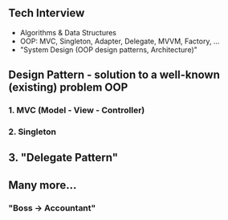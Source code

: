 ## Tech Interview
- Algorithms & Data Structures
- OOP: MVC, Singleton, Adapter, Delegate, MVVM, Factory, ...
- "System Design (OOP design patterns, Architecture)"

## Design Pattern - solution to a well-known (existing) problem OOP
###  1. MVC (Model - View - Controller)
###  2. Singleton 
##  3. "Delegate Pattern"
##  Many more...
### "Boss -> Accountant"





